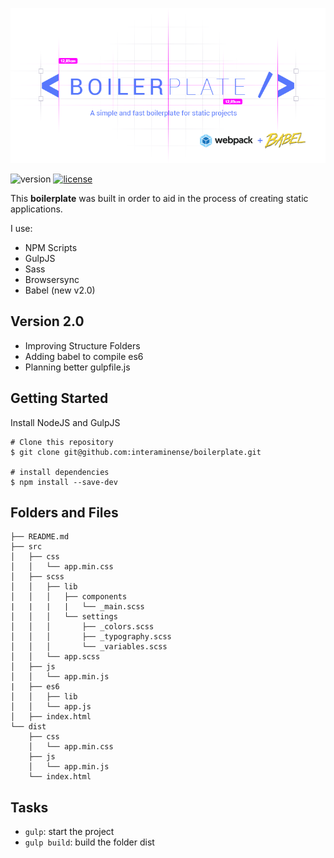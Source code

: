 <p align="center">
  <img src="https://raw.githubusercontent.com/interaminense/boilerplate/master/utils/logo-v2.png">
</p>

![version](https://img.shields.io/badge/boilerplate-3.0-4278ff.svg) [![license](https://img.shields.io/github/license/interaminense/boilerplate.svg)](./license.md) 


This **boilerplate** was built in order to aid in the process of creating static applications.

I use:

* NPM Scripts
* GulpJS
* Sass
* Browsersync
* Babel (new v2.0)

## Version 2.0

* Improving Structure Folders
* Adding babel to compile es6
* Planning better gulpfile.js

## Getting Started

Install NodeJS and GulpJS

```
# Clone this repository
$ git clone git@github.com:interaminense/boilerplate.git

# install dependencies
$ npm install --save-dev
```

## Folders and Files

```
├── README.md
├── src
│   ├── css
│   │   └── app.min.css
│   ├── scss
│   │   ├── lib
│   │   │   ├── components
|   |   |   |   └── _main.scss
│   │   │   └── settings
│   │   │       ├── _colors.scss
│   │   │       ├── _typography.scss
│   │   │       └── _variables.scss
│   │   └── app.scss
│   ├── js
│   │   └── app.min.js
|   ├── es6
│   │   ├── lib
│   │   └── app.js
│   ├── index.html
└── dist
    ├── css
    │   └── app.min.css
    ├── js
    │   └── app.min.js
    └── index.html
```

## Tasks

* `gulp`: start the project
* `gulp build`: build the folder dist
